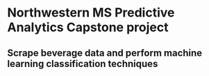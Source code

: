 # Northwestern MS Predictive Analytics Capstone project
## Scrape beverage data and perform machine learning classification techniques